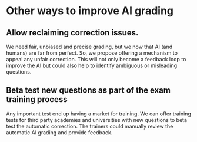 # Other ways to improve AI grading

## Allow reclaiming correction issues. 

We need fair, unbiased and precise grading, but we now that AI (and humans) are far from perfect.
So, we propose offering a mechanism to appeal any unfair correction.
This will not only become a feedback loop to improve the AI
but could also help to identify ambiguous or misleading questions.

## Beta test new questions as part of the exam training process

Any important test end up having a market for training.
We can offer training tests for third party academies and universities with new questions to beta test the 
automatic correction.
The trainers could manually review the automatic AI grading and provide feedback.  

